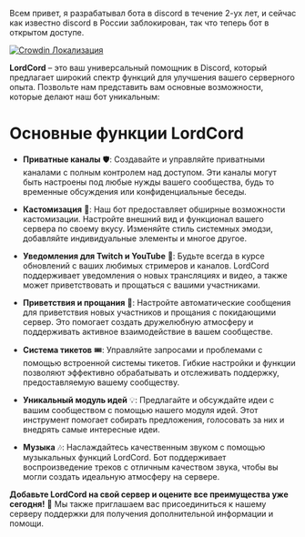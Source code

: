 Всем привет, я разрабатывал бота в discord в течение 2-ух лет, и сейчас как известно discord в России заблокирован, так что теперь бот в открытом доступе.



[![Crowdin Локализация](https://badges.crowdin.net/lordcord/localized.svg)](https://crowdin.com/project/lordcord)


**LordCord** – это ваш универсальный помощник в Discord, который предлагает широкий спектр функций для улучшения вашего серверного опыта. Позвольте нам представить вам основные возможности, которые делают наш бот уникальным:

# Основные функции LordCord

- **Приватные каналы** 🛡️: Создавайте и управляйте приватными каналами с полным контролем над доступом. Эти каналы могут быть настроены под любые нужды вашего сообщества, будь то временные обсуждения или конфиденциальные беседы.

- **Кастомизация** 🎨: Наш бот предоставляет обширные возможности кастомизации. Настройте внешний вид и функционал вашего сервера по своему вкусу. Изменяйте стиль системных эмодзи, добавляйте индивидуальные элементы и многое другое.

- **Уведомления для Twitch и YouTube** 📢: Будьте всегда в курсе обновлений с ваших любимых стримеров и каналов. LordCord поддерживает уведомления о новых трансляциях и видео, а также может приветствовать и прощаться с вашими участниками.

- **Приветствия и прощания** 👋: Настройте автоматические сообщения для приветствия новых участников и прощания с покидающими сервер. Это помогает создать дружелюбную атмосферу и поддерживать активное взаимодействие в вашем сообществе.

- **Система тикетов** 🎟️: Управляйте запросами и проблемами с помощью встроенной системы тикетов. Гибкие настройки и функции позволяют эффективно обрабатывать и отслеживать поддержку, предоставляемую вашему сообществу.

- **Уникальный модуль идей** 💡: Предлагайте и обсуждайте идеи с вашим сообществом с помощью нашего модуля идей. Этот инструмент помогает собирать предложения, голосовать за них и внедрять самые интересные идеи.

- **Музыка** 🎶: Наслаждайтесь качественным звуком с помощью музыкальных функций LordCord. Бот поддерживает воспроизведение треков с отличным качеством звука, чтобы вы могли создать идеальную атмосферу на сервере.

**Добавьте LordCord на свой сервер и оцените все преимущества уже сегодня!** 🚀 Мы также приглашаем вас присоединиться к нашему серверу поддержки для получения дополнительной информации и помощи.
